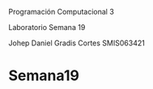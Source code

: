 Programación Computacional 3

Laboratorio Semana 19

Johep Daniel Gradis Cortes
SMIS063421
# Semana19
